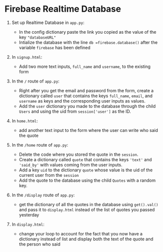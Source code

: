 # Firebase Realtime Database

1. Set up Realtime Database in `app.py`:
   - In the config dictionary paste the link you copied as the value of the key `"databaseURL"`
   - Intialize the database with the line `db =firebase.database()` after the variable `firebase` has been defined


3. In `signup.html`:
   - Add two more text inputs, `full_name` and `username`, to the existing form 

5. In the `/` route of `app.py`:
    - Right after you get the email and password from the form, create a dictionary called `user` that contains the keys `full_name`, `email`, and `username` as keys and the corresponding user inputs as values.
    - Add the `user` dictionary you made to the database through the child `Users` and using the uid from `session['user']` as the ID.
      
6. In `home.html`:
   - add another text input to the form where the user can write who said the quote
   
8. In the `/home` route of `app.py`:
    - Delete the code where you stored the quote in the `session`.
    - Create a dictionary called `quote` that contains the keys `'text'` and `'said_by'` with values coming from the user inputs.
    - Add a key `uid` to the dictionary `quote` whose value is the uid of the current user from the `session`
    - Add the quote to the database using the child `Quotes` with a random key.
  
9. In the `/display` route of `app.py`:
    - get the dictionary of all the quotes in the database using `get().val()` and pass it to `display.html` instead of the list of quotes you passed yesterday

10. In `display.html`:
    - change your loop to account for the fact that you now have a dictionary instead of list and display both the text of the quote and the person who said
        

